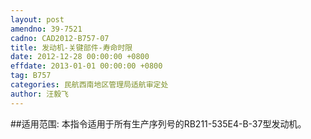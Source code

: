 ```yaml
---
layout: post
amendno: 39-7521
cadno: CAD2012-B757-07
title: 发动机-关键部件-寿命时限
date: 2012-12-28 00:00:00 +0800
effdate: 2013-01-01 00:00:00 +0800
tag: B757
categories: 民航西南地区管理局适航审定处
author: 汪毅飞
---
```


##适用范围:
本指令适用于所有生产序列号的RB211-535E4-B-37型发动机。

